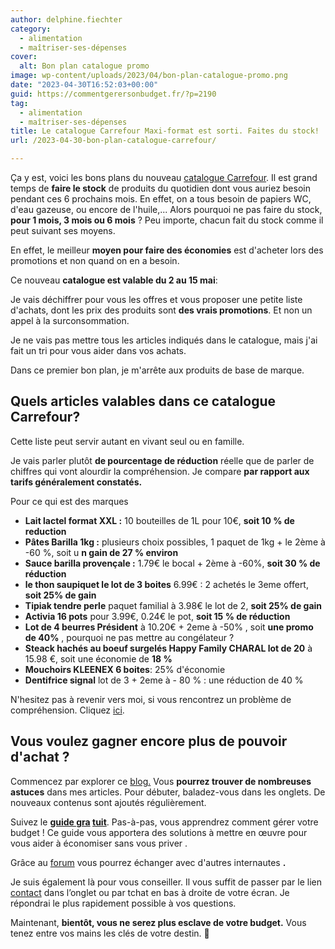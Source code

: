 ```yaml
---
author: delphine.fiechter
category:
  - alimentation
  - maîtriser-ses-dépenses
cover:
  alt: Bon plan catalogue promo
image: wp-content/uploads/2023/04/bon-plan-catalogue-promo.png
date: "2023-04-30T16:52:03+00:00"
guid: https://commentgerersonbudget.fr/?p=2190
tag:
  - alimentation
  - maîtriser-ses-dépenses
title: Le catalogue Carrefour Maxi-format est sorti. Faites du stock!
url: /2023-04-30-bon-plan-catalogue-carrefour/

---
```

Ça y est, voici les bons plans du nouveau [catalogue Carrefour](https://www.carrefour.fr/catalogue/carrefour/hypermarche-6318_000_2023-ygZ5ejE8?version=V9&page=21 "catalogue Carrefour "). Il est grand temps de **faire le stock** de produits du quotidien dont vous auriez besoin pendant ces 6 prochains mois. En effet, on a tous besoin de papiers WC, d'eau gazeuse, ou encore de l'huile,... Alors pourquoi ne pas faire du stock, **pour 1 mois, 3 mois ou 6 mois** ? Peu importe, chacun fait du stock comme il peut suivant ses moyens.

En effet, le meilleur **moyen pour faire des économies** est d'acheter lors des promotions et non quand on en a besoin.

Ce nouveau **catalogue est valable du 2 au 15 mai**:

Je vais déchiffrer pour vous les offres et vous proposer une petite liste d'achats, dont les prix des produits sont **des vrais promotions**. Et non un appel à la surconsommation.

Je ne vais pas mettre tous les articles indiqués dans le catalogue, mais j'ai fait un tri pour vous aider dans vos achats.

Dans ce premier bon plan, je m'arrête aux produits de base de marque.

## Quels articles valables dans ce catalogue Carrefour?

Cette liste peut servir autant en vivant seul ou en famille.

Je vais parler plutôt **de pourcentage de réduction** réelle que de parler de chiffres qui vont alourdir la compréhension. Je compare **par rapport aux tarifs généralement constatés.**

Pour ce qui est des marques

- **Lait lactel format XXL :** 10 bouteilles de 1L pour 10€, **soit 10 % de reduction**
- **Pâtes Barilla 1kg :** plusieurs choix possibles, 1 paquet de 1kg + le 2ème à -60 %, soit u **n gain de 27 % environ**
- **Sauce barilla provençale :** 1.79€ le bocal + 2ème à -60%, **soit 30 % de réduction**
- **le thon saupiquet le lot de 3 boites** 6.99€ : 2 achetés le 3eme offert, **soit 25% de gain**
- **Tipiak tendre perle** paquet familial à 3.98€ le lot de 2, **soit 25% de gain**
- **Activia 16 pots** pour 3.99€, 0.24€ le pot, **soit 15 % de réduction**
- **Lot de 4 beurres Président** à 10.20€ + 2eme à -50% , soit **une promo de 40%** , pourquoi ne pas mettre au congélateur ?
- **Steack hachés au boeuf surgelés Happy Family CHARAL lot de 20** à 15.98 €, soit une économie de **18 %**
- **Mouchoirs KLEENEX 6 boites**: 25% d'économie
- **Dentifrice signal** lot de 3 + 2eme à - 80 % : une réduction de 40 %

N'hesitez pas à revenir vers moi, si vous rencontrez un problème de compréhension. Cliquez [ici](https://commentgerersonbudget.fr/contactez-moi/ "Contactez-moi").

## Vous voulez gagner encore plus de pouvoir d'achat ?

Commencez par explorer ce [blog.](https://commentgerersonbudget.fr/ "blog.") Vous **pourrez trouver de nombreuses astuces** dans mes articles. Pour débuter, baladez-vous dans les onglets. De nouveaux contenus sont ajoutés régulièrement.

Suivez le **[guide gra](https://commentgerersonbudget.fr/guide-joindre-les-deux-bouts/ "") [tuit](https://commentgerersonbudget.fr/sujet/guide/ "tuit")**. Pas-à-pas, vous apprendrez comment gérer votre budget ! Ce guide vous apportera des solutions à mettre en œuvre pour vous aider à économiser sans vous priver .

Grâce au [forum](https://commentgerersonbudget.fr/forums/ "forums") vous pourrez échanger avec d'autres internautes **.**

Je suis également là pour vous conseiller. Il vous suffit de passer par le lien [contact](https://commentgerersonbudget.fr/contactez-moi/ "contactez-moi") dans l’onglet ou par tchat en bas à droite de votre écran. Je répondrai le plus rapidement possible à vos questions.

Maintenant, **bientôt, vous ne serez plus esclave de votre budget.** Vous tenez entre vos mains les clés de votre destin. 🤝
